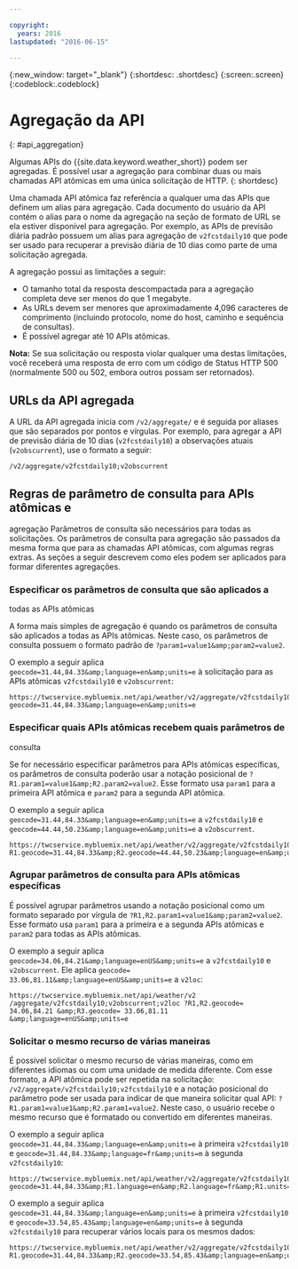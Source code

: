 ```yaml
---

copyright:
  years: 2016
lastupdated: "2016-06-15"

---
```


{:new_window: target="_blank"}
{:shortdesc: .shortdesc}
{:screen:.screen}
{:codeblock:.codeblock}

# Agregação da API
{: #api_aggregation}

Algumas APIs do {{site.data.keyword.weather_short}} podem ser agregadas. É possível usar a
agregação para combinar duas ou mais chamadas API atômicas em uma
única solicitação de HTTP.
{: shortdesc}

Uma chamada API atômica faz referência a qualquer uma das APIs
que definem um alias para agregação. Cada documento do usuário da
API contém o alias para o nome da agregação na seção de formato de
URL se ela estiver disponível para agregação. Por exemplo, as APIs
de previsão diária padrão possuem um alias para agregação de
`v2fcstdaily10` que pode ser usado para recuperar a previsão
diária de 10 dias como parte de uma solicitação agregada.

A agregação possui as limitações a seguir:

* O tamanho total da resposta descompactada para a agregação
completa deve ser menos do que 1 megabyte.
* As URLs devem ser menores que aproximadamente 4,096 caracteres de
comprimento (incluindo protocolo, nome do host, caminho e
sequência de consultas).
* É possível agregar até 10 APIs atômicas.

**Nota:** Se sua solicitação ou resposta violar qualquer uma destas limitações, você receberá uma
resposta de erro com um código de Status HTTP 500 (normalmente 500 ou 502, embora outros possam ser
retornados).

## URLs da API agregada
A URL da API agregada inicia com `/v2/aggregate/` e é seguida por aliases que
são separados por pontos e vírgulas.
Por exemplo, para agregar a API de previsão diária de 10 dias (`v2fcstdaily10`) a
observações atuais (`v2obscurrent`), use o formato a seguir:

```
/v2/aggregate/v2fcstdaily10;v2obscurrent
```

## Regras de parâmetro de consulta para APIs atômicas e
agregação
Parâmetros de consulta são necessários para todas as solicitações. Os parâmetros de consulta para agregação são passados da mesma
forma que para as chamadas API atômicas, com algumas regras
extras. As seções a seguir descrevem como
eles podem ser aplicados para formar diferentes agregações.

### Especificar os parâmetros de consulta que são aplicados a
todas as APIs atômicas

A forma mais simples de agregação é quando
os parâmetros de consulta são aplicados a todas as APIs atômicas. Neste caso, os parâmetros de consulta possuem o formato
padrão de `?param1=value1&amp;param2=value2`.

O exemplo a seguir aplica
`geocode=31.44,84.33&amp;language=en&amp;units=e` à solicitação para as APIs atômicas
`v2fcstdaily10` e `v2obscurrent`:

```
https://twcservice.mybluemix.net/api/weather/v2/aggregate/v2fcstdaily10;v2obscurrent?geocode=31.44,84.33&amp;language=en&amp;units=e
```

### Especificar quais APIs atômicas recebem quais parâmetros de
consulta

Se for necessário especificar parâmetros
para APIs atômicas específicas, os parâmetros de consulta poderão usar a notação posicional de
`?R1.param1=value1&amp;R2.param2=value2`. Esse formato usa `param1`
para a primeira API atômica e `param2` para a segunda API atômica.

O exemplo
a seguir aplica `geocode=31.44,84.33&amp;language=en&amp;units=e` a
`v2fcstdaily10` e `geocode=44.44,50.23&amp;language=en&amp;units=e`
a `v2obscurrent`.

```
https://twcservice.mybluemix.net/api/weather/v2/aggregate/v2fcstdaily10;v2obscurrent?R1.geocode=31.44,84.33&amp;R2.geocode=44.44,50.23&amp;language=en&amp;units=e
```

### Agrupar parâmetros de consulta para APIs atômicas específicas

É possível agrupar parâmetros usando a notação
posicional como um formato separado por vírgula de `?R1,R2.param1=value1&amp;param2=value2`.
Esse formato usa `param1` para a primeira e a segunda APIs atômicas e
`param2` para todas as APIs atômicas.

O exemplo a seguir aplica `geocode=34.06,84.21&amp;language=enUS&amp;units=e` a `v2fcstdaily10` e
`v2obscurrent`. Ele aplica `geocode= 33.06,81.11&amp;language=enUS&amp;units=e` a
`v2loc`:

```
https://twcservice.mybluemix.net/api/weather/v2 /aggregate/v2fcstdaily10;v2obscurrent;v2loc ?R1,R2.geocode= 34.06,84.21 &amp;R3.geocode= 33.06,81.11 &amp;language=enUS&amp;units=e
```

### Solicitar o mesmo recurso de várias maneiras

É possível
solicitar o mesmo recurso de várias maneiras, como em diferentes
idiomas ou com uma unidade de medida diferente. Com esse formato, a API atômica pode ser
repetida na solicitação: `/v2/aggregate/v2fcstdaily10;v2fcstdaily10` e a
notação posicional do parâmetro pode ser usada para indicar de que maneira solicitar qual API:
`?R1.param1=value1&amp;R2.param1=value2`. Neste
caso, o usuário recebe o mesmo recurso que é formatado ou
convertido em diferentes maneiras.

O exemplo a seguir aplica `geocode=31.44,84.33&amp;language=en&amp;units=e` à primeira
`v2fcstdaily10` e `geocode=31.44,84.33&amp;language=fr&amp;units=m`
à segunda `v2fcstdaily10`:

```
https://twcservice.mybluemix.net/api/weather/v2/aggregate/v2fcstdaily10;v2fcstdaily10?geocode=31.44,84.33&amp;R1.language=en&amp;R2.language=fr&amp;R1.units=e&amp;R2.units=m
```

O exemplo a seguir aplica `geocode=31.44,84.33&amp;language=en&amp;units=e` à
primeira `v2fcstdaily10` e
`geocode=33.54,85.43&amp;language=en&amp;units=e` à segunda
`v2fcstdaily10` para recuperar vários locais para os mesmos
dados:

```
https://twcservice.mybluemix.net/api/weather/v2/aggregate/v2fcstdaily10;v2fcstdaily10?R1.geocode=31.44,84.33&amp;R2.geocode=33.54,85.43&amp;language=en&amp;units=e
```




